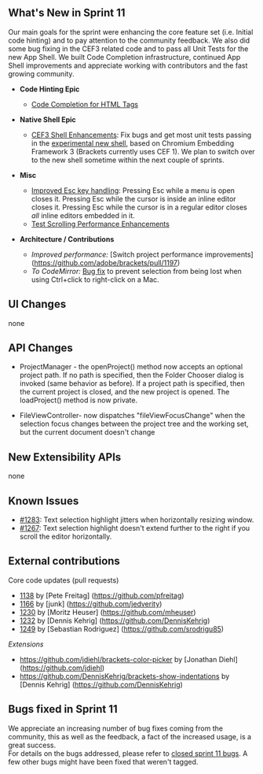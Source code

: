 What's New in Sprint 11
----------------------
Our main goals for the sprint were enhancing the core feature set (i.e. Initial code hinting) and to pay attention to the community feedback. We also did some bug fixing in the CEF3 related code and to pass all Unit Tests for the new App Shell.
We built Code Completion infrastructure, continued App Shell improvements and appreciate working with contributors and the fast growing community.    
    
* **Code Hinting Epic**
    * [Code Completion for HTML Tags](https://trello.com/card/5-code-complete-html-tags/4f90a6d98f77505d7940ce88/283)
* **Native Shell Epic**
    * [CEF3 Shell Enhancements](https://trello.com/card/1-cef3-shell-enhancements/4f90a6d98f77505d7940ce88/560): Fix bugs and get most unit tests passing in the [experimental new shell](https://github.com/adobe/brackets-shell/), based on Chromium Embedding Framework 3 (Brackets currently uses CEF 1). We plan to switch over to the new shell sometime within the next couple of sprints.
* **Misc**
    * [Improved Esc key handling](https://trello.com/card/1-keyboard-controls-for-quick-editors/4f90a6d98f77505d7940ce88/252): Pressing Esc while a menu is open closes it. Pressing Esc while the cursor is inside an inline editor closes it. Pressing Esc while the cursor is in a regular editor closes _all_ inline editors embedded in it.
    * [Test Scrolling Performance Enhancements](https://trello.com/card/1-evaluate-scrolling-performance-enhancements/4f90a6d98f77505d7940ce88/555)

* **Architecture / Contributions**
    * _Improved performance:_ [Switch project performance improvements] (https://github.com/adobe/brackets/pull/1197)
    * _To CodeMirror:_ [Bug fix](https://github.com/marijnh/CodeMirror2/commit/590a1619b7713fd1530c7f2c80e6c2b264514ea0) to prevent selection from being lost when using Ctrl+click to right-click on a Mac.

UI Changes
----------
none

API Changes
-----------
* ProjectManager - the openProject() method now accepts an optional project path. If no path is specified, then the Folder Chooser dialog is invoked (same behavior as before). If a project path is specified, then the current project is closed, and the new project is opened. The loadProject() method is now private.

* FileViewController- now dispatches "fileViewFocusChange" when the selection focus changes between the project tree and the working set, but the current document doesn't change

New Extensibility APIs
----------------------
none

Known Issues
------------
* [#1283](https://github.com/adobe/brackets/issues/1283): Text selection highlight jitters when horizontally resizing window.
* [#1267](https://github.com/adobe/brackets/issues/1267): Text selection highlight doesn't extend further to the right if you scroll the editor horizontally.   

External contributions
----------------------

Core code updates (pull requests)
* [1138](https://github.com/adobe/brackets/pull/1138) by [Pete Freitag] (https://github.com/pfreitag)
* [1166](https://github.com/adobe/brackets/pull/1166) by [junk] (https://github.com/jedverity)
* [1230](https://github.com/adobe/brackets/pull/1230) by [Moritz Heuser] (https://github.com/mheuser)
* [1232](https://github.com/adobe/brackets/pull/1232) by [Dennis Kehrig] (https://github.com/DennisKehrig)
* [1249](https://github.com/adobe/brackets/pull/1249) by [Sebastian Rodriguez] (https://github.com/srodrigu85)
 
*Extensions*
* https://github.com/jdiehl/brackets-color-picker by [Jonathan Diehl] (https://github.com/jdiehl)
* https://github.com/DennisKehrig/brackets-show-indentations by [Dennis Kehrig] (https://github.com/DennisKehrig)

Bugs fixed in Sprint 11
-----------------------
We appreciate an increasing number of bug fixes coming from the community, this as well as the feedback, a fact of the increased usage, is a great success.    
For details on the bugs addressed, please refer to [closed sprint 11 bugs](https://github.com/adobe/brackets/issues?labels=sprint+11&page=1&state=closed). A few other bugs might have been fixed that weren't tagged.